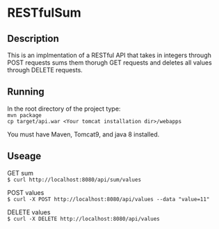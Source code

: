 # RESTfulSum

## Description 
This is an implmentation of a RESTful API that takes in integers through POST requests sums them thorugh GET requests and deletes all values through DELETE requests. 

## Running
In the root directory of the project type:   
`mvn package`   
`cp target/api.war <Your tomcat installation dir>/webapps`
 
 You must have Maven, Tomcat9, and java 8 installed.

## Useage

GET sum  
`$ curl http://localhost:8080/api/sum/values`  

POST values  
`$ curl -X POST http://localhost:8080/api/values --data "value=11"`  

DELETE values  
`$ curl -X DELETE http://localhost:8080/api/values`  




